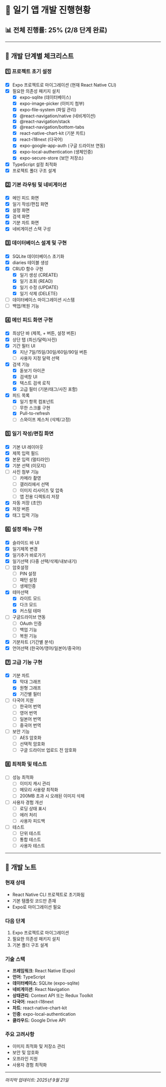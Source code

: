 # 📘 일기 앱 개발 진행현황

## 📊 전체 진행률: 25% (2/8 단계 완료)

---

## 🎯 개발 단계별 체크리스트

### 1️⃣ 프로젝트 초기 설정
- [x] Expo 프로젝트로 마이그레이션 (현재 React Native CLI)
- [x] 필요한 의존성 패키지 설치
  - [x] expo-sqlite (데이터베이스)
  - [x] expo-image-picker (이미지 첨부)
  - [x] expo-file-system (파일 관리)
  - [x] @react-navigation/native (네비게이션)
  - [x] @react-navigation/stack
  - [x] @react-navigation/bottom-tabs
  - [x] react-native-chart-kit (기분 차트)
  - [x] react-i18next (다국어)
  - [x] expo-google-app-auth (구글 드라이브 연동)
  - [x] expo-local-authentication (생체인증)
  - [x] expo-secure-store (보안 저장소)
- [x] TypeScript 설정 최적화
- [x] 프로젝트 폴더 구조 설계

### 2️⃣ 기본 라우팅 및 네비게이션
- [x] 메인 피드 화면
- [x] 일기 작성/편집 화면
- [x] 설정 화면
- [x] 검색 화면
- [x] 기분 차트 화면
- [x] 네비게이션 스택 구성

### 3️⃣ 데이터베이스 설계 및 구현
- [x] SQLite 데이터베이스 초기화
- [x] diaries 테이블 생성
- [x] CRUD 함수 구현
  - [x] 일기 생성 (CREATE)
  - [x] 일기 조회 (READ)
  - [x] 일기 수정 (UPDATE)
  - [x] 일기 삭제 (DELETE)
- [ ] 데이터베이스 마이그레이션 시스템
- [ ] 백업/복원 기능

### 4️⃣ 메인 피드 화면 구현
- [x] 최상단 바 (제목, + 버튼, 설정 버튼)
- [x] 상단 탭 (최신/달력/사진)
- [x] 기간 필터 UI
  - [x] 지난 7일/15일/30일/60일/90일 버튼
  - [ ] 사용자 지정 달력 선택
- [x] 검색 기능
  - [x] 돋보기 아이콘
  - [x] 검색창 UI
  - [x] 텍스트 검색 로직
  - [x] 고급 필터 (기분/태그/사진 포함)
- [x] 피드 목록
  - [x] 일기 항목 컴포넌트
  - [ ] 무한 스크롤 구현
  - [x] Pull-to-refresh
  - [ ] 스와이프 제스처 (삭제/고정)

### 5️⃣ 일기 작성/편집 화면
- [x] 기본 UI 레이아웃
- [x] 제목 입력 필드
- [x] 본문 입력 (멀티라인)
- [x] 기분 선택 (이모지)
- [ ] 사진 첨부 기능
  - [ ] 카메라 촬영
  - [ ] 갤러리에서 선택
  - [ ] 이미지 리사이즈 및 압축
  - [ ] 앱 전용 디렉토리 저장
- [x] 자동 저장 (초안)
- [x] 저장 버튼
- [x] 태그 입력 기능

### 6️⃣ 설정 메뉴 구현
- [x] 슬라이드 바 UI
- [x] 일기제목 변경
- [x] 일기추가 바로가기
- [x] 일기선택 (다중 선택/삭제/내보내기)
- [ ] 암호설정
  - [ ] PIN 설정
  - [ ] 패턴 설정
  - [ ] 생체인증
- [x] 테마선택
  - [x] 라이트 모드
  - [x] 다크 모드
  - [x] 커스텀 테마
- [ ] 구글드라이브 연동
  - [ ] OAuth 인증
  - [ ] 백업 기능
  - [ ] 복원 기능
- [x] 기분차트 (기간별 분석)
- [x] 언어선택 (한국어/영어/일본어/중국어)

### 7️⃣ 고급 기능 구현
- [x] 기분 차트
  - [x] 막대 그래프
  - [x] 원형 그래프
  - [x] 기간별 필터
- [ ] 다국어 지원
  - [ ] 한국어 번역
  - [ ] 영어 번역
  - [ ] 일본어 번역
  - [ ] 중국어 번역
- [ ] 보안 기능
  - [ ] AES 암호화
  - [ ] 선택적 암호화
  - [ ] 구글 드라이브 업로드 전 암호화

### 8️⃣ 최적화 및 테스트
- [ ] 성능 최적화
  - [ ] 이미지 캐시 관리
  - [ ] 메모리 사용량 최적화
  - [ ] 200MB 초과 시 오래된 이미지 삭제
- [ ] 사용자 경험 개선
  - [ ] 로딩 상태 표시
  - [ ] 에러 처리
  - [ ] 사용자 피드백
- [ ] 테스트
  - [ ] 단위 테스트
  - [ ] 통합 테스트
  - [ ] 사용자 테스트

---

## 📝 개발 노트

### 현재 상태
- React Native CLI 프로젝트로 초기화됨
- 기본 템플릿 코드만 존재
- Expo로 마이그레이션 필요

### 다음 단계
1. Expo 프로젝트로 마이그레이션
2. 필요한 의존성 패키지 설치
3. 기본 폴더 구조 설계

### 기술 스택
- **프레임워크**: React Native (Expo)
- **언어**: TypeScript
- **데이터베이스**: SQLite (expo-sqlite)
- **네비게이션**: React Navigation
- **상태관리**: Context API 또는 Redux Toolkit
- **다국어**: react-i18next
- **차트**: react-native-chart-kit
- **인증**: expo-local-authentication
- **클라우드**: Google Drive API

### 주요 고려사항
- 이미지 최적화 및 저장소 관리
- 보안 및 암호화
- 오프라인 지원
- 사용자 경험 최적화

---

*마지막 업데이트: 2025년 9월 21일*
